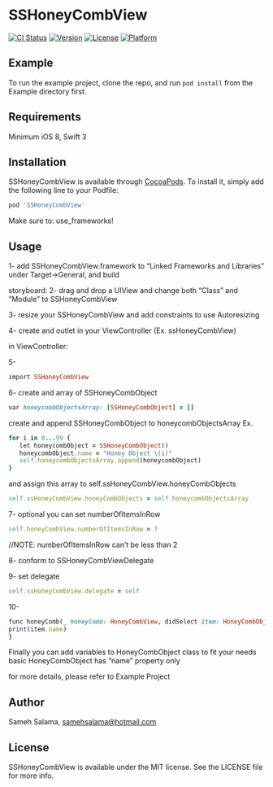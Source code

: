 # SSHoneyCombView

[![CI Status](http://img.shields.io/travis/samehsalama@hotmail.com/SSHoneyCombView.svg?style=flat)](https://travis-ci.org/samehsalama@hotmail.com/SSHoneyCombView)
[![Version](https://img.shields.io/cocoapods/v/SSHoneyCombView.svg?style=flat)](http://cocoapods.org/pods/SSHoneyCombView)
[![License](https://img.shields.io/cocoapods/l/SSHoneyCombView.svg?style=flat)](http://cocoapods.org/pods/SSHoneyCombView)
[![Platform](https://img.shields.io/cocoapods/p/SSHoneyCombView.svg?style=flat)](http://cocoapods.org/pods/SSHoneyCombView)

## Example

To run the example project, clone the repo, and run `pod install` from the Example directory first.

## Requirements

Minimum iOS 8, Swift 3

## Installation

SSHoneyCombView is available through [CocoaPods](http://cocoapods.org). To install
it, simply add the following line to your Podfile:

```ruby
pod 'SSHoneyCombView'
```

Make sure to: 
use_frameworks!

## Usage

1- add SSHoneyCombView.framework to “Linked Frameworks and Libraries” under Target->General, and build

storyboard:
2- drag and drop a UIView and change both “Class” and “Module” to SSHoneyCombView

3- resize your SSHoneyCombView and add constraints to use Autoresizing

4- create and outlet in your ViewController (Ex. ssHoneyCombView)

in ViewController:

5- 
```ruby
import SSHoneyCombView
```

6- create and array of SSHoneyCombObject 
```ruby
var honeycombObjectsArray: [SSHoneyCombObject] = []
```

create and append SSHoneyCombObject to honeycombObjectsArray
Ex.
```ruby
for i in 0...99 {
   let honeycombObject = SSHoneyCombObject()
   honeycombObject.name = "Honey Object \(i)"
   self.honeycombObjectsArray.append(honeycombObject)
}
```
and assign this array to self.ssHoneyCombView.honeyCombObjects
```ruby
self.ssHoneyCombView.honeyCombObjects = self.honeycombObjectsArray
```

7- optional you can set numberOfItemsInRow 
```ruby
self.honeyCombView.numberOfItemsInRow = 7
```
//NOTE: numberOfItemsInRow can’t be less than 2

8- conform to SSHoneyCombViewDelegate

9- set delegate
```ruby
self.ssHoneyCombView.delegate = self
```

10- 
```ruby
func honeyComb(_ honeyComb: HoneyCombView, didSelect item: HoneyCombObject) {
print(item.name)
}
```

Finally you can add variables to HoneyCombObject class to fit your needs
basic HoneyCombObject has “name” property only


for more details, please refer to Example Project

## Author

Sameh Salama, samehsalama@hotmail.com

## License

SSHoneyCombView is available under the MIT license. See the LICENSE file for more info.
